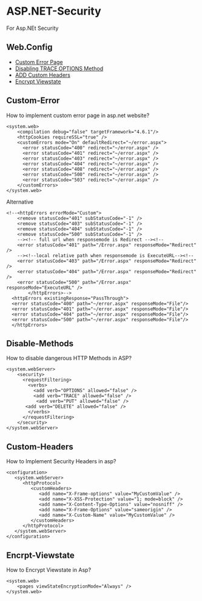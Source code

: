 # ASP.NET-Security
For Asp.NEt Security

## Web.Config
* [Custom Error Page](#Custom-Error)
* [Disabling TRACE,OPTIONS Method](#Disable-Methods)
* [ADD Custom Headers](#Custom-Headers)
* [Encrypt Viewstate](#Encrpt-Viewstate)




## Custom-Error
How to implement custom error page in asp.net website?

```config
<system.web>
    <compilation debug="false" targetFramework="4.6.1"/>
    <httpCookies requireSSL="true" />
    <customErrors mode="On" defaultRedirect="~/error.aspx">
      <error statusCode="400" redirect="~/error.aspx" />
      <error statusCode="401" redirect="~/error.aspx" />
      <error statusCode="403" redirect="~/error.aspx" />
      <error statusCode="404" redirect="~/error.aspx" />
      <error statusCode="408" redirect="~/error.aspx" />
      <error statusCode="500" redirect="~/error.aspx" />
      <error statusCode="503" redirect="~/error.aspx" />
    </customErrors>
</system.web>
  ```
  Alternative
  
  ```
  <!--<httpErrors errorMode="Custom">
      <remove statusCode="401" subStatusCode="-1" />
      <remove statusCode="403" subStatusCode="-1" />
      <remove statusCode="404" subStatusCode="-1" />
      <remove statusCode="500" subStatusCode="-1" />
      --><!-- full url when responsemode is Redirect --><!--
      <error statusCode="401" path="/Error.aspx" responseMode="Redirect" />
      --><!--local relative path when responsemode is ExecuteURL--><!--
      <error statusCode="403" path="/Error.aspx" responseMode="Redirect" />
      <error statusCode="404" path="/Error.aspx" responseMode="Redirect" />
      <error statusCode="500" path="/Error.aspx" responseMode="ExecuteURL" />
          </httpErrors>-->
    <httpErrors existingResponse="PassThrough">
	<error statusCode="400" path="~/error.aspx" responseMode="File"/>
	<error statusCode="401" path="~/error.aspx" responseMode="File"/>
	<error statusCode="404" path="~/error.aspx" responseMode="File"/>
	<error statusCode="500" path="~/error.aspx" responseMode="File"/>
    </httpErrors>

```
  
 ## Disable-Methods
How to disable dangerous HTTP Methods in ASP? 

```config
<system.webServer>
    <security>
      <requestFiltering>
        <verbs>
          <add verb="OPTIONS" allowed="false" />
          <add verb="TRACE" allowed="false" />
           <add verb="PUT" allowed="false" />
	   <add verb="DELETE" allowed="false" />
        </verbs>
      </requestFiltering>
    </security>
</system.webServer>
```

## Custom-Headers

How to Implement Security Headers in asp?
```config
<configuration>
   <system.webServer>
      <httpProtocol>
         <customHeaders>
            <add name="X-Frame-options" value="MyCustomValue" />
			<add name="X-XSS-Protection" value="1; mode=block" />
			<add name="X-Content-Type-Options" value="nosniff" />
			<add name="X-Frame-Options" value="sameorigin" />
			<add name="X-Custom-Name" value="MyCustomValue" />
         </customHeaders>
      </httpProtocol>
   </system.webServer>
</configuration>
```

## Encrpt-Viewstate

How to Encrypt Viewstate in Asp?

```config
<system.web> 
	<pages viewStateEncryptionMode="Always" /> 
</system.web>
```
